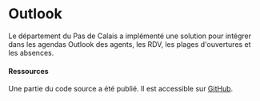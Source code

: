 # Outlook

Le département du Pas de Calais a implémenté une solution pour intégrer dans les agendas Outlook des agents, les RDV, les plages d'ouvertures et les absences.



#### Ressources

Une partie du code source a été publié. Il est accessible sur [GitHub](https://github.com/rdv-solidarites/Rdvs).

## 

